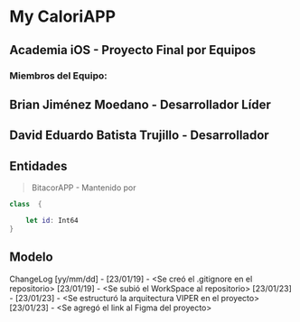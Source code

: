 # My CaloriAPP
## Academia iOS - Proyecto Final por Equipos

### Miembros del Equipo:
## Brian Jiménez Moedano - Desarrollador Líder
## David Eduardo Batista Trujillo - Desarrollador

## Entidades

>BitacorAPP - Mantenido por
```swift
class  {

    let id: Int64
}
```

##  Modelo


ChangeLog [yy/mm/dd] <dev name> - <change description>
[23/01/19] <Brian> - <Se creó el .gitignore en el repositorio>
[23/01/19] <Brian> - <Se subió el WorkSpace al repositorio>
[23/01/23] <Brian> - <Se defininieron los Entities y los Services del Proyecto>
[23/01/23] <Brian> - <Se estructuró la arquitectura VIPER en el proyecto>
[23/01/23] <Brian> - <Se agregó el link al Figma del proyecto>
